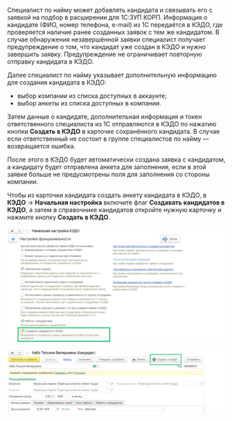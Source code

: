 Специалист по найму может добавлять кандидата и связывать его с заявкой на подбор в расширении для 1С:ЗУП КОРП. Информация о кандидате (ФИО, номер телефона, e-mail) из 1С передаётся в КЭДО, где проверяется наличие ранее созданных заявок с тем же кандидатом. В случае обнаружения незавершённой заявки специалист получает предупреждение о том, что кандидат уже создан в КЭДО и нужно завершить заявку. Предупреждение не ограничивает повторную отправку кандидата в КЭДО. 

Далее специалист по найму указывает дополнительную информацию для создания кандидата в КЭДО:

* выбор компании из списка доступных в аккаунте;  
* выбор анкеты из списка доступных в компании.

Затем данные о кандидате, дополнительная информация и токен ответственного специалиста из 1С отправляются в КЭДО по нажатию кнопки **Создать в КЭДО** в карточке сохранённого кандидата. В случае если ответственный не состоит в группе специалистов по найму — возвращается ошибка.

После этого в КЭДО будет автоматически создана заявка с кандидатом, а кандидату будет отправлена анкета для заполнения, если в этой заявке больше не предусмотрены поля для заполнения со стороны компании.

Чтобы из карточки кандидата создать анкету кандидата в КЭДО, в **КЭДО** → **Начальная настройка** включите флаг **Создавать кандидатов в КЭДО**, а затем в справочнике кандидатов откройте нужную карточку и нажмите кнопку **Создать в КЭДО**.

![](./assets/candidate_create_kedo.png)

![](./assets/candidate_card.png)

